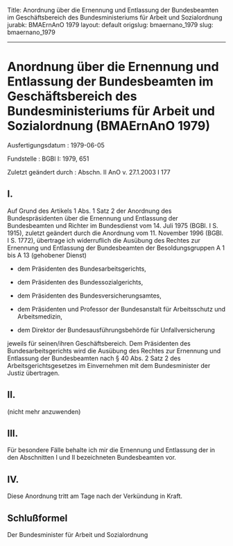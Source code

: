 Title: Anordnung über die Ernennung und Entlassung der Bundesbeamten im Geschäftsbereich
  des Bundesministeriums für Arbeit und Sozialordnung
jurabk: BMAErnAnO 1979
layout: default
origslug: bmaernano_1979
slug: bmaernano_1979

---

# Anordnung über die Ernennung und Entlassung der Bundesbeamten im Geschäftsbereich des Bundesministeriums für Arbeit und Sozialordnung (BMAErnAnO 1979)

Ausfertigungsdatum
:   1979-06-05

Fundstelle
:   BGBl I: 1979, 651

Zuletzt geändert durch
:   Abschn. II AnO v. 27.1.2003 I 177


## I.

Auf Grund des Artikels 1 Abs. 1 Satz 2 der Anordnung des
Bundespräsidenten über die Ernennung und Entlassung der Bundesbeamten
und Richter im Bundesdienst vom 14. Juli 1975 (BGBl. I S. 1915),
zuletzt geändert durch die Anordnung vom 11. November 1996 (BGBl. I S.
1772), übertrage ich widerruflich die Ausübung des Rechtes zur
Ernennung und Entlassung der Bundesbeamten der Besoldungsgruppen A 1
bis A 13 (gehobener Dienst)

-   dem Präsidenten des Bundesarbeitsgerichts,


-   dem Präsidenten des Bundessozialgerichts,


-   dem Präsidenten des Bundesversicherungsamtes,


-   dem Präsidenten und Professor der Bundesanstalt für Arbeitsschutz und
    Arbeitsmedizin,


-   dem Direktor der Bundesausführungsbehörde für Unfallversicherung



jeweils für seinen/ihren Geschäftsbereich.
Dem Präsidenten des Bundesarbeitsgerichts wird die Ausübung des
Rechtes zur Ernennung und Entlassung der Bundesbeamten nach § 40 Abs.
2 Satz 2 des Arbeitsgerichtsgesetzes im Einvernehmen mit dem
Bundesminister der Justiz übertragen.


## II.

(nicht mehr anzuwenden)


## III.

Für besondere Fälle behalte ich mir die Ernennung und Entlassung der
in den Abschnitten I und II bezeichneten Bundesbeamten vor.


## IV.

Diese Anordnung tritt am Tage nach der Verkündung in Kraft.


## Schlußformel

Der Bundesminister für Arbeit und Sozialordnung

